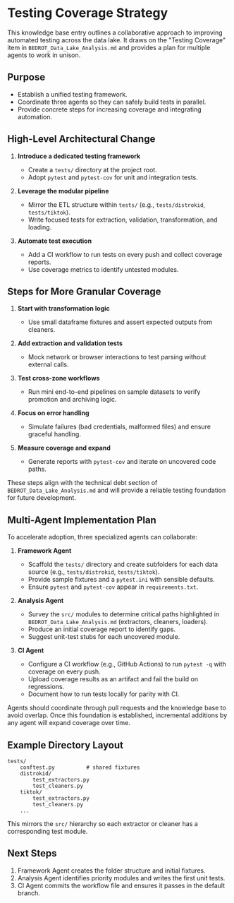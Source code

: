 
# Testing Coverage Strategy

This knowledge base entry outlines a collaborative approach to improving automated
testing across the data lake.  It draws on the "Testing Coverage" item in
`BEDROT_Data_Lake_Analysis.md` and provides a plan for multiple agents to work in
unison.

## Purpose

* Establish a unified testing framework.
* Coordinate three agents so they can safely build tests in parallel.
* Provide concrete steps for increasing coverage and integrating automation.

## High-Level Architectural Change

1. **Introduce a dedicated testing framework**
   - Create a `tests/` directory at the project root.
   - Adopt `pytest` and `pytest-cov` for unit and integration tests.

2. **Leverage the modular pipeline**
   - Mirror the ETL structure within `tests/` (e.g., `tests/distrokid`, `tests/tiktok`).
   - Write focused tests for extraction, validation, transformation, and loading.

3. **Automate test execution**
   - Add a CI workflow to run tests on every push and collect coverage reports.
   - Use coverage metrics to identify untested modules.

## Steps for More Granular Coverage

1. **Start with transformation logic**
   - Use small dataframe fixtures and assert expected outputs from cleaners.

2. **Add extraction and validation tests**
   - Mock network or browser interactions to test parsing without external calls.

3. **Test cross-zone workflows**
   - Run mini end-to-end pipelines on sample datasets to verify promotion and archiving logic.

4. **Focus on error handling**
   - Simulate failures (bad credentials, malformed files) and ensure graceful handling.

5. **Measure coverage and expand**
   - Generate reports with `pytest-cov` and iterate on uncovered code paths.

These steps align with the technical debt section of `BEDROT_Data_Lake_Analysis.md` and will provide a reliable testing foundation for future development.

## Multi-Agent Implementation Plan

To accelerate adoption, three specialized agents can collaborate:

1. **Framework Agent**
   - Scaffold the `tests/` directory and create subfolders for each data source
     (e.g., `tests/distrokid`, `tests/tiktok`).
   - Provide sample fixtures and a `pytest.ini` with sensible defaults.
   - Ensure `pytest` and `pytest-cov` appear in `requirements.txt`.

2. **Analysis Agent**
   - Survey the `src/` modules to determine critical paths highlighted in
     `BEDROT_Data_Lake_Analysis.md` (extractors, cleaners, loaders).
   - Produce an initial coverage report to identify gaps.
   - Suggest unit-test stubs for each uncovered module.

3. **CI Agent**
   - Configure a CI workflow (e.g., GitHub Actions) to run `pytest -q` with
     coverage on every push.
   - Upload coverage results as an artifact and fail the build on regressions.
   - Document how to run tests locally for parity with CI.

Agents should coordinate through pull requests and the knowledge base to avoid
overlap.  Once this foundation is established, incremental additions by any
agent will expand coverage over time.

## Example Directory Layout

```text
tests/
    conftest.py          # shared fixtures
    distrokid/
        test_extractors.py
        test_cleaners.py
    tiktok/
        test_extractors.py
        test_cleaners.py
    ...
```

This mirrors the `src/` hierarchy so each extractor or cleaner has a
corresponding test module.

## Next Steps

1. Framework Agent creates the folder structure and initial fixtures.
2. Analysis Agent identifies priority modules and writes the first unit tests.
3. CI Agent commits the workflow file and ensures it passes in the default
   branch.
